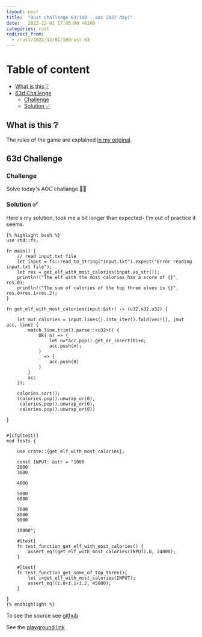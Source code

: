 ```yaml
---
layout: post
title:  "Rust challenge 63/100 - aoc 2022 day1"
date:   2022-12-01 17:05:00 +0100
categories: rust
redirect_from:
  - /rust/2022/12/01/100rust-63
---
```



#  Table of content
<!-- MarkdownTOC autolink="true" -->

- [What is this :grey_question:](#what-is-this-grey_question)
- [63d Challenge](#63d-challenge)
    - [Challenge](#challenge)
    - [Solution :white_check_mark:](#solution-white_check_mark)

<!-- /MarkdownTOC -->

## What is this :grey_question: 

The rules of the game are explained [in my original](https://maebli.github.io/rust/2021/10/18/100rust.html). 

## 63d Challenge
### Challenge

Solve today's AOC challange.🎅🦀

### Solution :white_check_mark:

Here's my solution, took me a bit longer than expected- I'm out of practice it seems.

    {% highlight bash %}
    use std::fs;

    fn main() {
        // read input.txt file
        let input = fs::read_to_string("input.txt").expect("Error reading input.txt file");
        let res = get_elf_with_most_calories(input.as_str());
        println!("The elf with the most calories has a score of {}", res.0);
        println!("The sum of calories of the top three elves is {}", res.0+res.1+res.2);
    }

    fn get_elf_with_most_calories(input:&str) -> (u32,u32,u32) {
        
        let mut calories = input.lines().into_iter().fold(vec![], |mut acc, line| {
            match line.trim().parse::<u32>() {
                Ok( n) => {
                    let n=*acc.pop().get_or_insert(0)+n;
                    acc.push(n);
                }
                _ => {
                    acc.push(0)
                }
            }
            acc
        });

        calories.sort();
        (calories.pop().unwrap_or(0),
         calories.pop().unwrap_or(0),
         calories.pop().unwrap_or(0))

    }


    #[cfg(test)]
    mod tests {

        use crate::{get_elf_with_most_calories};

        const INPUT: &str = "1000
        2000
        3000
        
        4000
        
        5000
        6000
        
        7000
        8000
        9000
        
        10000";

        #[test]
        fn test_function_get_elf_with_most_calories() {
            assert_eq!(get_elf_with_most_calories(INPUT).0, 24000);
        }

        #[test]
        fn test_function_get_some_of_top_three(){
            let i=get_elf_with_most_calories(INPUT);
            assert_eq!(i.0+i.1+i.2, 45000);
        }

    }
    {% endhighlight %}

To see the source see [github](https://github.com/maebli/100rustsnippets/tree/master/aoc-2022-day1) 

See the [playground link](https://play.rust-lang.org/?version=stable&mode=debug&edition=2021&gist=a5d952a1c88527a6ee6eb7f7eeefa28a)
